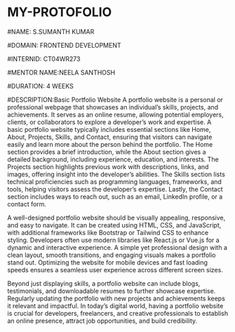 # MY-PROTOFOLIO

#NAME: S.SUMANTH KUMAR

#DOMAIN: FRONTEND DEVELOPMENT

#INTERNID: CT04WR273

#MENTOR NAME:NEELA SANTHOSH

#DURATION: 4 WEEKS

#DESCRIPTION:Basic Portfolio Website
A portfolio website is a personal or professional webpage that showcases an individual’s skills, projects, and achievements. It serves as an online resume, allowing potential employers, clients, or collaborators to explore a developer’s work and expertise. A basic portfolio website typically includes essential sections like Home, About, Projects, Skills, and Contact, ensuring that visitors can navigate easily and learn more about the person behind the portfolio. The Home section provides a brief introduction, while the About section gives a detailed background, including experience, education, and interests. The Projects section highlights previous work with descriptions, links, and images, offering insight into the developer’s abilities. The Skills section lists technical proficiencies such as programming languages, frameworks, and tools, helping visitors assess the developer’s expertise. Lastly, the Contact section includes ways to reach out, such as an email, LinkedIn profile, or a contact form.

A well-designed portfolio website should be visually appealing, responsive, and easy to navigate. It can be created using HTML, CSS, and JavaScript, with additional frameworks like Bootstrap or Tailwind CSS to enhance styling. Developers often use modern libraries like React.js or Vue.js for a dynamic and interactive experience. A simple yet professional design with a clean layout, smooth transitions, and engaging visuals makes a portfolio stand out. Optimizing the website for mobile devices and fast loading speeds ensures a seamless user experience across different screen sizes.

Beyond just displaying skills, a portfolio website can include blogs, testimonials, and downloadable resumes to further showcase expertise. Regularly updating the portfolio with new projects and achievements keeps it relevant and impactful. In today’s digital world, having a portfolio website is crucial for developers, freelancers, and creative professionals to establish an online presence, attract job opportunities, and build credibility.
